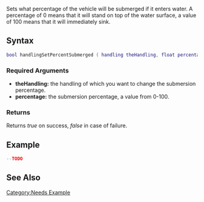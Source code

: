 Sets what percentage of the vehicle will be submerged if it enters water. A percentage of 0 means that it will stand on top of the water surface, a value of 100 means that it will immediately sink.

Syntax
------

``` lua
bool handlingSetPercentSubmerged ( handling theHandling, float percentage )
```

### Required Arguments

-   **theHandling:** the handling of which you want to change the submersion percentage.
-   **percentage:** the submersion percentage, a value from 0-100.

### Returns

Returns *true* on success, *false* in case of failure.

Example
-------

``` lua
--TODO
```

See Also
--------

[Category:Needs Example](/docs/category:needs_example.md "wikilink")
